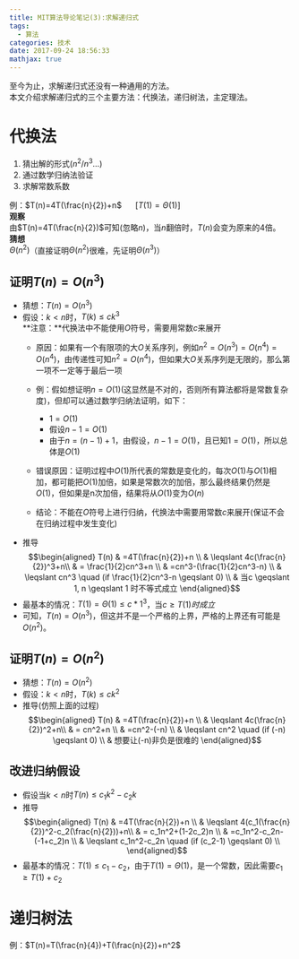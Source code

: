 ```yaml
---
title: MIT算法导论笔记(3):求解递归式
tags:
  - 算法
categories: 技术
date: 2017-09-24 18:56:33
mathjax: true 
---
```

至今为止，求解递归式还没有一种通用的方法。  
本文介绍求解递归式的三个主要方法：代换法，递归树法，主定理法。
<!--more-->

# 代换法
1. 猜出解的形式($n^2$/$n^3 \dots$)
2. 通过数学归纳法验证
3. 求解常数系数

例：$T(n)=4T(\frac{n}{2})+n$ $\quad$ $[T(1)=\Theta(1)]$  
**观察**  
由$T(n)=4T(\frac{n}{2})$可知(忽略$n$)，当$n$翻倍时，$T(n)$会变为原来的4倍。  
**猜想**  
$\Theta(n^2)$（直接证明$\Theta(n^2)$很难，先证明$\Theta(n^3)$）

## 证明$T(n)=O(n^3)$
* 猜想：$T(n)=O(n^3)$ 
* 假设：$k < n$时，$T(k) \leqslant ck^3$  
**注意：**代换法中不能使用$O$符号，需要用常数$c$来展开
	+ 原因：如果有一个有限项的大$O$关系序列，例如$n^2=O(n^3)=O(n^4)=O(n^4)$，由传递性可知$n^2=O(n^4)$，但如果大$O$关系序列是无限的，那么第一项不一定等于最后一项
	+ 例：假如想证明$n=O(1)$(这显然是不对的，否则所有算法都将是常数复杂度)，但却可以通过数学归纳法证明，如下：
		+ $1=O(1)$
		+ 假设$n-1=O(1)$
		+ 由于$n=(n-1)+1$，由假设，$n-1=O(1)$，且已知$1=O(1)$，所以总体是$O(1)$
		
	+ 错误原因：证明过程中$O(1)$所代表的常数是变化的，每次$O(1)$与$O(1)$相加，都可能把$O(1)$加倍，如果是常数次的加倍，那么最终结果仍然是$O(1)$，但如果是n次加倍，结果将从$O(1)$变为$O(n)$
	+ 结论：不能在$O$符号上进行归纳，代换法中需要用常数$c$来展开(保证不会在归纳过程中发生变化) 
* 推导
$$\begin{aligned} 
T(n) & =4T(\frac{n}{2})+n \\
   & \leqslant 4c(\frac{n}{2})^3+n\\
   & = \frac{1}{2}cn^3+n \\
   & =cn^3-(\frac{1}{2}cn^3-n) \\
   & \leqslant cn^3 \quad (if \frac{1}{2}cn^3-n \geqslant 0) \\
   & 当c \geqslant 1, n \geqslant 1 时不等式成立
\end{aligned}$$
* 最基本的情况：$T(1)=\Theta(1) \leqslant c * 1^3$，当$c \geqslant T(1)时成立$
* 可知，$T(n)=O(n^3)$，但这并不是一个严格的上界，严格的上界还有可能是$O(n^2)$。

## 证明$T(n)=O(n^2)$
* 猜想：$T(n)=O(n^2)$ 
* 假设：$k < n$时，$T(k) \leqslant ck^2$
* 推导(仿照上面的过程)
$$\begin{aligned} 
T(n) & =4T(\frac{n}{2})+n \\
   & \leqslant 4c(\frac{n}{2})^2+n\\
   & = cn^2+n \\
   & =cn^2-(-n) \\
   & \leqslant cn^2 \quad (if (-n) \geqslant 0) \\
   & 想要让(-n)非负是很难的
\end{aligned}$$

## 改进归纳假设
* 假设当$k<n$时$T(n) \leqslant c_1k^2-c_2k$ 
* 推导
$$\begin{aligned} 
T(n) & =4T(\frac{n}{2})+n \\
   & \leqslant 4(c_1(\frac{n}{2})^2-c_2(\frac{n}{2}))+n\\
   & = c_1n^2+(1-2c_2)n \\
   & =c_1n^2-c_2n-(-1+c_2)n \\
   & \leqslant c_1n^2-c_2n \quad (if (c_2-1) \geqslant 0) \\
\end{aligned}$$
* 最基本的情况：$T(1) \leqslant c_1 - c_2$，由于$T(1)=\Theta(1)$，是一个常数，因此需要$c_1 \geqslant T(1)+c_2$

# 递归树法
例：$T(n)=T(\frac{n}{4})+T(\frac{n}{2})+n^2$
